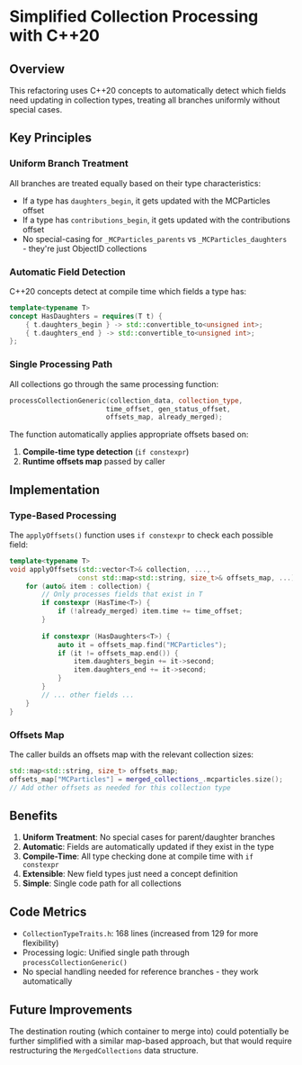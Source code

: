 # Simplified Collection Processing with C++20

## Overview

This refactoring uses C++20 concepts to automatically detect which fields need updating in collection types, treating all branches uniformly without special cases.

## Key Principles

### Uniform Branch Treatment
All branches are treated equally based on their type characteristics:
- If a type has `daughters_begin`, it gets updated with the MCParticles offset
- If a type has `contributions_begin`, it gets updated with the contributions offset
- No special-casing for `_MCParticles_parents` vs `_MCParticles_daughters` - they're just ObjectID collections

### Automatic Field Detection
C++20 concepts detect at compile time which fields a type has:

```cpp
template<typename T>
concept HasDaughters = requires(T t) {
    { t.daughters_begin } -> std::convertible_to<unsigned int>;
    { t.daughters_end } -> std::convertible_to<unsigned int>;
};
```

### Single Processing Path
All collections go through the same processing function:

```cpp
processCollectionGeneric(collection_data, collection_type,
                        time_offset, gen_status_offset,
                        offsets_map, already_merged);
```

The function automatically applies appropriate offsets based on:
1. **Compile-time type detection** (`if constexpr`)
2. **Runtime offsets map** passed by caller

## Implementation

### Type-Based Processing
The `applyOffsets()` function uses `if constexpr` to check each possible field:

```cpp
template<typename T>
void applyOffsets(std::vector<T>& collection, ..., 
                 const std::map<std::string, size_t>& offsets_map, ...) {
    for (auto& item : collection) {
        // Only processes fields that exist in T
        if constexpr (HasTime<T>) {
            if (!already_merged) item.time += time_offset;
        }
        
        if constexpr (HasDaughters<T>) {
            auto it = offsets_map.find("MCParticles");
            if (it != offsets_map.end()) {
                item.daughters_begin += it->second;
                item.daughters_end += it->second;
            }
        }
        // ... other fields ...
    }
}
```

### Offsets Map
The caller builds an offsets map with the relevant collection sizes:

```cpp
std::map<std::string, size_t> offsets_map;
offsets_map["MCParticles"] = merged_collections_.mcparticles.size();
// Add other offsets as needed for this collection type
```

## Benefits

1. **Uniform Treatment**: No special cases for parent/daughter branches
2. **Automatic**: Fields are automatically updated if they exist in the type
3. **Compile-Time**: All type checking done at compile time with `if constexpr`
4. **Extensible**: New field types just need a concept definition
5. **Simple**: Single code path for all collections

## Code Metrics

- `CollectionTypeTraits.h`: 168 lines (increased from 129 for more flexibility)
- Processing logic: Unified single path through `processCollectionGeneric()`
- No special handling needed for reference branches - they work automatically

## Future Improvements

The destination routing (which container to merge into) could potentially be further simplified with a similar map-based approach, but that would require restructuring the `MergedCollections` data structure.
